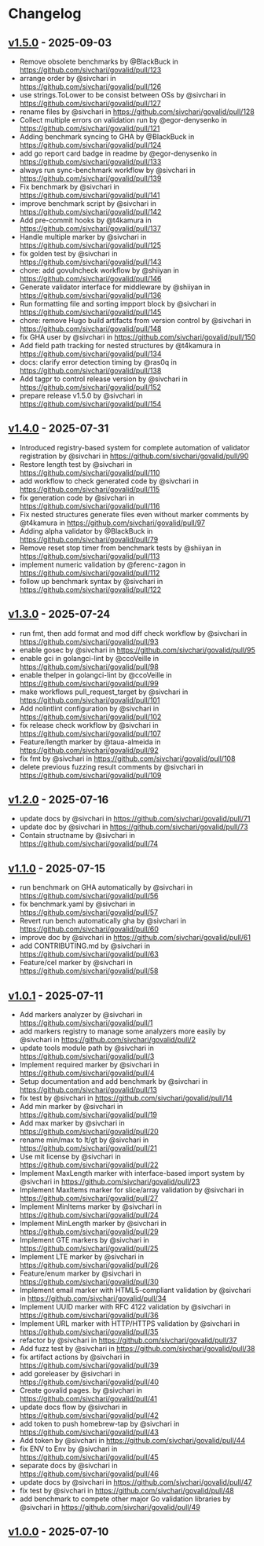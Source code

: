 # Changelog

## [v1.5.0](https://github.com/sivchari/govalid/compare/v1.4.0...v1.5.0) - 2025-09-03
- Remove obsolete benchmarks by @BlackBuck in https://github.com/sivchari/govalid/pull/123
- arrange order by @sivchari in https://github.com/sivchari/govalid/pull/126
- use strings.ToLower to be consist between OSs by @sivchari in https://github.com/sivchari/govalid/pull/127
- rename files by @sivchari in https://github.com/sivchari/govalid/pull/128
- Collect multiple errors on validation run by @egor-denysenko in https://github.com/sivchari/govalid/pull/121
- Adding benchmark syncing to GHA by @BlackBuck in https://github.com/sivchari/govalid/pull/124
- add go report card badge in readme by @egor-denysenko in https://github.com/sivchari/govalid/pull/133
- always run sync-benchmark workflow by @sivchari in https://github.com/sivchari/govalid/pull/139
- Fix benchmark by @sivchari in https://github.com/sivchari/govalid/pull/141
- improve benchmark script by @sivchari in https://github.com/sivchari/govalid/pull/142
- Add pre-commit hooks by @t4kamura in https://github.com/sivchari/govalid/pull/137
- Handle multiple marker by @sivchari in https://github.com/sivchari/govalid/pull/125
- fix golden test by @sivchari in https://github.com/sivchari/govalid/pull/143
- chore: add govulncheck workflow by @shiiyan in https://github.com/sivchari/govalid/pull/146
- Generate validator interface for middleware by @shiiyan in https://github.com/sivchari/govalid/pull/136
- Run formatting file and sorting impport block by @sivchari in https://github.com/sivchari/govalid/pull/145
- chore: remove Hugo build artifacts from version control by @sivchari in https://github.com/sivchari/govalid/pull/148
- fix GHA user by @sivchari in https://github.com/sivchari/govalid/pull/150
- Add field path tracking for nested structures by @t4kamura in https://github.com/sivchari/govalid/pull/134
- docs: clarify error detection timing by @ras0q in https://github.com/sivchari/govalid/pull/138
- Add tagpr to control release version by @sivchari in https://github.com/sivchari/govalid/pull/152
- prepare release v1.5.0 by @sivchari in https://github.com/sivchari/govalid/pull/154

## [v1.4.0](https://github.com/sivchari/govalid/compare/v1.3.0...v1.4.0) - 2025-07-31
- Introduced registry-based system for complete automation of validator registration by @sivchari in https://github.com/sivchari/govalid/pull/90
- Restore length test by @sivchari in https://github.com/sivchari/govalid/pull/110
- add workflow to check generated code by @sivchari in https://github.com/sivchari/govalid/pull/115
- fix generation code by @sivchari in https://github.com/sivchari/govalid/pull/116
- Fix nested structures generate files even without marker comments by @t4kamura in https://github.com/sivchari/govalid/pull/97
- Adding alpha validator by @BlackBuck in https://github.com/sivchari/govalid/pull/79
- Remove reset stop timer from benchmark tests by @shiiyan in https://github.com/sivchari/govalid/pull/113
- implement numeric validation by @ferenc-zagon in https://github.com/sivchari/govalid/pull/112
- follow up benchmark syntax by @sivchari in https://github.com/sivchari/govalid/pull/122

## [v1.3.0](https://github.com/sivchari/govalid/compare/v1.2.0...v1.3.0) - 2025-07-24
- run fmt, then add format and mod diff check workflow by @sivchari in https://github.com/sivchari/govalid/pull/93
- enable gosec by @sivchari in https://github.com/sivchari/govalid/pull/95
- enable gci in golangci-lint by @ccoVeille in https://github.com/sivchari/govalid/pull/98
- enable thelper in golangci-lint by @ccoVeille in https://github.com/sivchari/govalid/pull/99
- make workflows pull_request_target by @sivchari in https://github.com/sivchari/govalid/pull/101
- Add nolintlint configuration by @sivchari in https://github.com/sivchari/govalid/pull/102
- fix release check workflow by @sivchari in https://github.com/sivchari/govalid/pull/107
- Feature/length marker by @taua-almeida in https://github.com/sivchari/govalid/pull/92
- fix fmt by @sivchari in https://github.com/sivchari/govalid/pull/108
- delete previous fuzzing result comments by @sivchari in https://github.com/sivchari/govalid/pull/109

## [v1.2.0](https://github.com/sivchari/govalid/compare/v1.0.0...v1.2.0) - 2025-07-16
- update docs by @sivchari in https://github.com/sivchari/govalid/pull/71
- update doc by @sivchari in https://github.com/sivchari/govalid/pull/73
- Contain structname by @sivchari in https://github.com/sivchari/govalid/pull/74

## [v1.1.0](https://github.com/sivchari/govalid/compare/v1.0.1...v1.1.0) - 2025-07-15
- run benchmark on GHA automatically by @sivchari in https://github.com/sivchari/govalid/pull/56
- fix benchmark.yaml by @sivchari in https://github.com/sivchari/govalid/pull/57
- Revert run bench automatically gha by @sivchari in https://github.com/sivchari/govalid/pull/60
- improve doc by @sivchari in https://github.com/sivchari/govalid/pull/61
- add CONTRIBUTING.md by @sivchari in https://github.com/sivchari/govalid/pull/63
- Feature/cel marker by @sivchari in https://github.com/sivchari/govalid/pull/58

## [v1.0.1](https://github.com/sivchari/govalid/commits/v1.0.1) - 2025-07-11
- Add markers analyzer by @sivchari in https://github.com/sivchari/govalid/pull/1
- add markers registry to manage some analyzers more easily by @sivchari in https://github.com/sivchari/govalid/pull/2
- update tools module path by @sivchari in https://github.com/sivchari/govalid/pull/3
- Implement required marker by @sivchari in https://github.com/sivchari/govalid/pull/4
- Setup documentation and add benchmark by @sivchari in https://github.com/sivchari/govalid/pull/13
- fix test by @sivchari in https://github.com/sivchari/govalid/pull/14
- Add min marker by @sivchari in https://github.com/sivchari/govalid/pull/19
- Add max marker by @sivchari in https://github.com/sivchari/govalid/pull/20
- rename min/max to lt/gt by @sivchari in https://github.com/sivchari/govalid/pull/21
- Use mit license by @sivchari in https://github.com/sivchari/govalid/pull/22
- Implement MaxLength marker with interface-based import system by @sivchari in https://github.com/sivchari/govalid/pull/23
- Implement MaxItems marker for slice/array validation by @sivchari in https://github.com/sivchari/govalid/pull/27
- Implement MinItems marker by @sivchari in https://github.com/sivchari/govalid/pull/24
- Implement MinLength marker by @sivchari in https://github.com/sivchari/govalid/pull/29
- Implement GTE markers by @sivchari in https://github.com/sivchari/govalid/pull/25
- Implement LTE marker by @sivchari in https://github.com/sivchari/govalid/pull/26
- Feature/enum marker by @sivchari in https://github.com/sivchari/govalid/pull/30
- Implement email marker with HTML5-compliant validation by @sivchari in https://github.com/sivchari/govalid/pull/34
- Implement UUID marker with RFC 4122 validation by @sivchari in https://github.com/sivchari/govalid/pull/36
- Implement URL marker with HTTP/HTTPS validation by @sivchari in https://github.com/sivchari/govalid/pull/35
- refactor by @sivchari in https://github.com/sivchari/govalid/pull/37
- Add fuzz test by @sivchari in https://github.com/sivchari/govalid/pull/38
- fix artifact actions by @sivchari in https://github.com/sivchari/govalid/pull/39
- add goreleaser by @sivchari in https://github.com/sivchari/govalid/pull/40
- Create govalid pages. by @sivchari in https://github.com/sivchari/govalid/pull/41
- update docs flow by @sivchari in https://github.com/sivchari/govalid/pull/42
- add token to push homebrew-tap by @sivchari in https://github.com/sivchari/govalid/pull/43
- Add token by @sivchari in https://github.com/sivchari/govalid/pull/44
- fix ENV to Env by @sivchari in https://github.com/sivchari/govalid/pull/45
- separate docs by @sivchari in https://github.com/sivchari/govalid/pull/46
- update docs by @sivchari in https://github.com/sivchari/govalid/pull/47
- fix test by @sivchari in https://github.com/sivchari/govalid/pull/48
- add benchmark to compete other major Go validation libraries by @sivchari in https://github.com/sivchari/govalid/pull/49

## [v1.0.0](https://github.com/sivchari/govalid/commits/v1.0.0) - 2025-07-10

